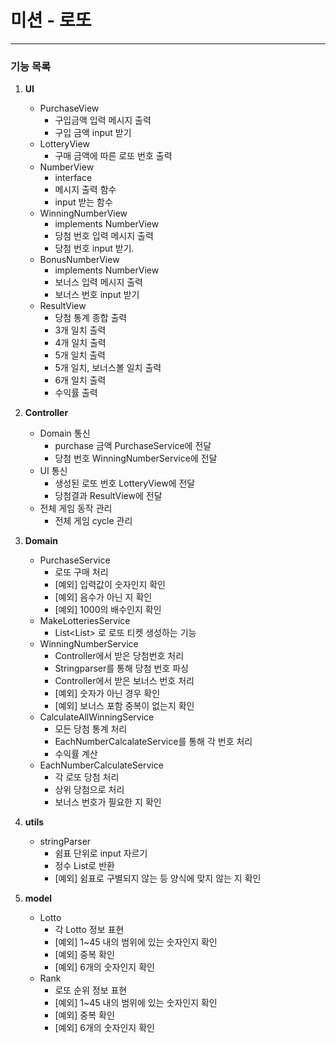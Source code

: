 미션 - 로또
===
---
### 기능 목록
1. **UI**
    + PurchaseView
        - 구입금액 입력 메시지 출력
        - 구입 금액 input 받기
    + LotteryView
        - 구매 금액에 따른 로또 번호 출력
    + NumberView
        - interface
        - 메시지 출력 함수
        - input 받는 함수
    + WinningNumberView
        - implements NumberView
        - 당첨 번호 입력 메시지 출력
        - 당첨 번호 input 받기.
    + BonusNumberView
        - implements NumberView
        - 보너스 입력 메시지 출력
        - 보너스 번호 input 받기
    + ResultView
        - 당첨 통계 종합 출력
        - 3개 일치 출력
        - 4개 일치 출력
        - 5개 일치 출력
        - 5개 일치, 보너스볼 일치 출력
        - 6개 일치 출력
        - 수익률 출력
2. **Controller**
    + Domain 통신
        - purchase 금액 PurchaseService에 전달
        - 당첨 번호 WinningNumberService에 전달
    + UI 통신
        - 생성된 로또 번호 LotteryView에 전달
        - 당첨결과 ResultView에 전달
    + 전체 게임 동작 관리
        - 전체 게임 cycle 관리
3. **Domain**
    + PurchaseService
        - 로또 구매 처리
        - [예외] 입력값이 숫자인지 확인
        - [예외] 음수가 아닌 지 확인
        - [예외] 1000의 배수인지 확인
    + MakeLotteriesService
        - List<List<Integer>> 로 로또 티켓 생성하는 기능
    + WinningNumberService
        - Controller에서 받은 당첨번호 처리
        - Stringparser를 통해 당첨 번호 파싱
        - Controller에서 받은 보너스 번호 처리
        - [예외] 숫자가 아닌 경우 확인
        - [예외] 보너스 포함 중복이 없는지 확인
    + CalculateAllWinningService
        - 모든 당첨 통계 처리
        - EachNumberCalcalateService를 통해 각 번호 처리
        - 수익률 계산
    + EachNumberCalculateService
        - 각 로또 당첨 처리
        - 상위 당첨으로 처리
        - 보너스 번호가 필요한 지 확인

4. **utils**
    + stringParser
        - 쉼표 단위로 input 자르기
        - 정수 List로 반환
        - [예외] 쉼표로 구별되지 않는 등 양식에 맞지 않는 지 확인

4. **model**
   + Lotto
      - 각 Lotto 정보 표현
      - [예외] 1~45 내의 범위에 있는 숫자인지 확인
      - [예외] 중복 확인
      - [예외] 6개의 숫자인지 확인
   + Rank
      - 로또 순위 정보 표현 
      - [예외] 1~45 내의 범위에 있는 숫자인지 확인
      - [예외] 중복 확인
      - [예외] 6개의 숫자인지 확인